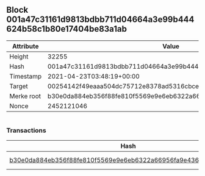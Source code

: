 ## Block 001a47c31161d9813bdbb711d04664a3e99b444624b58c1b80e17404be83a1ab

Attribute | Value
--- | ---
Height | 32255
Hash | 001a47c31161d9813bdbb711d04664a3e99b444624b58c1b80e17404be83a1ab
Timestamp | 2021-04-23T03:48:19+00:00
Target | 00254142f49eaaa504dc75712e8378ad5316cbcead634704b3734b6271167cc4
Merke root | b30e0da884eb356f88fe810f5569e9e6eb6322a66956fa9e436a552248bfcd75
Nonce | 2452121046

```

```

### Transactions

Hash | Amount
--- | ---
[b30e0da884eb356f88fe810f5569e9e6eb6322a66956fa9e436a552248bfcd75](b30e0da884eb356f88fe810f5569e9e6eb6322a66956fa9e436a552248bfcd75.md) | 10.00000000 SKEPTI 
